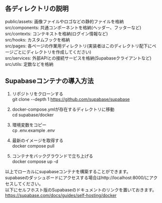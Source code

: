 ## 各ディレクトリの説明
public/assets: 画像ファイルやロゴなどの静的ファイルを格納  
src/components: 共通コンポーネントを格納(ヘッダー、フッターなど)  
src/contexts: コンテキストを格納(ログイン情報など)  
src/hooks: カスタムフックを格納  
src/pages: 各ページの作業用ディレクトリ(実装者はこのディレクトリ配下にページごとにディレクトリを作成してください)  
src/services: 外部APIとの接続サービスを格納(Supabaseクライアントなど)
src/utils: 定数などを格納

## Supabaseコンテナの導入方法
1. リポジトリをクローンする  
git clone --depth 1 https://github.com/supabase/supabase

2. docker-compose.ymlが存在するディレクトリに移動  
cd supabase/docker

3. 環境変数をコピー  
cp .env.example .env

4. 最新のイメージを取得する  
docker compose pull

5. コンテナをバックグラウンドで立ち上げる  
docker compose up -d


以上でローカルにsupabaseコンテナを構築することができます。  
supabaseのダッシュボードにアクセスする場合はhttp://localhost:8000/にアクセスしてください。  
以下にセルフホスト版のSupabaseのドキュメントのリンクを置いておきます。  
https://supabase.com/docs/guides/self-hosting/docker